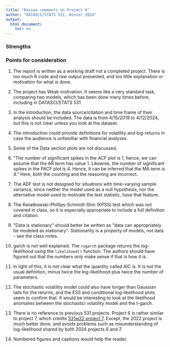 ```yaml
---
title: "Review comments on Project 6"
author: "DATASCI/STATS 531, Winter 2024"
output:
  html_document:
    toc: no
---
```


### Strengths


### Points for consideration

1. The report is written as a working draft not a completed project. There is too much R code and raw output presented, and too little explanation or motivation for what is done.

1. The project has Weak motivation. It seems like a very standard task, comparing two models, which has been done many times before, including in DATASCI/STATS 531 

1. In the introduction, the data source/citation and time frame of their analysis should be included. The data is from 4/15/2019 to 4/12/2024, but this is not clear unless you look at the dataset.

1. The introduction could provide definitions for volatility and log-returns in case the audience is unfamiliar with financial analyses.

1. Some of the Data section plots are not discussed.

1. "The number of significant spikes in the ACF plot is 1, hence, we can assume that the AR term has value 1. Likewise, the number of significant spikes in the PACF plot is 4. Hence, it can be inferred that the MA term is 4." Here, both the counting and the reasoning are incorrect.

1. The ADF test is not designed for situations with time-varying sample variance, since neither the model used as a null hypothesis, nor the alternative model used to motivate the test statistic, have that feature.

1. The Kwiatkowski-Phillips-Schmidt-Shin (KPSS) test which was not covered in class, so it is especially appropriate to include a full definition and citation.

1. "Data is stationary" should better be written as "data can appropriately be modeled as stationary". Stationarity is a property of models, not data - see the class notes.

1. garch is not well explained. The `rugarch` package returns the log-likelihood using the `likelihood()` function. The authors should have figured out that the numbers only make sense if that is how it is.

1. In light of this, it is not clear what the quantity called AIC is. It is not the usual definition, minus twice the log-likelihood plus twice the number of parameters.

1. The stochastic volatility model could also have longer than Gaussian tails for the returns, and the ESS and conditional log-likelihood plots seem to confirm that. It would be interesting to look at the likelihood anomalies between the stochastici volatility model and the t-garch.

1. There is no reference to previous 531 projects. Project 6 is rather similar to project 7, which credits [531w22 project 7](https://ionides.github.io/531w22/final_project/project07/blinded.html). Except, the 2022 project is much better done, and avoids problems such as misunderstanding of log-likelihood shared by both 2024 projects 6 and 7.

1. Numbered figures and captions would help the reader.


